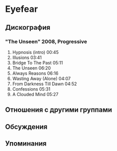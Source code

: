 # Eyefear



## Дискография

### "The Unseen" 2008, Progressive

1. Hypnosis (intro) 00:45  
2. Illusions 03:41  
3. Bridge To The Past 05:11  
4. The Unseen 06:20  
5. Always Reasons 06:16  
6. Wasting Away (Alone) 04:07  
7. From Darkness Till Dawn 04:52  
8. Confessions 05:31  
9. A Clouded Mind 05:27 


## Отношения с другими группами


## Обсуждения


## Упоминания

